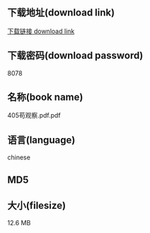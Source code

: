## 下载地址(download link)
[下载链接 download link](https://tutu365.netlify.app/?s=405%E8%8B%9F%E8%A7%82%E5%AF%9F.pdf)

## 下载密码(download password)
8078

## 名称(book name)
405苟观察.pdf.pdf

## 语言(language)
chinese

## MD5


## 大小(filesize)
12.6 MB
